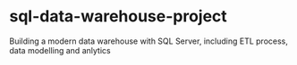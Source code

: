 # sql-data-warehouse-project
Building a modern data warehouse with SQL Server, including ETL process, data modelling and anlytics
